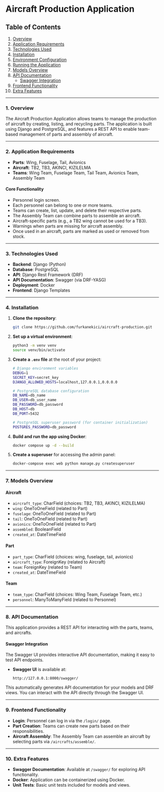 
# Aircraft Production Application

## Table of Contents
1. [Overview](#overview)
2. [Application Requirements](#application-requirements)
3. [Technologies Used](#technologies-used)
4. [Installation](#installation)
5. [Environment Configuration](#environment-configuration)
6. [Running the Application](#running-the-application)
7. [Models Overview](#models-overview)
8. [API Documentation](#api-documentation)
    - [Swagger Integration](#swagger-integration)
9. [Frontend Functionality](#frontend-functionality)
10. [Extra Features](#extra-features)

---

### 1. Overview

The Aircraft Production Application allows teams to manage the production of aircraft by creating, listing, and recycling parts. The application is built using Django and PostgreSQL, and features a REST API to enable team-based management of parts and assembly of aircraft.

---

### 2. Application Requirements

- **Parts**: Wing, Fuselage, Tail, Avionics
- **Aircraft**: TB2, TB3, AKINCI, KIZILELMA
- **Teams**: Wing Team, Fuselage Team, Tail Team, Avionics Team, Assembly Team

#### Core Functionality

- Personnel login screen.
- Each personnel can belong to one or more teams.
- Teams can create, list, update, and delete their respective parts.
- The Assembly Team can combine parts to assemble an aircraft.
- Aircraft-specific parts (e.g., a TB2 wing cannot be used for a TB3).
- Warnings when parts are missing for aircraft assembly.
- Once used in an aircraft, parts are marked as used or removed from stock.

---

### 3. Technologies Used

- **Backend**: Django (Python)
- **Database**: PostgreSQL
- **API**: Django Rest Framework (DRF)
- **API Documentation**: Swagger (via DRF-YASG)
- **Deployment**: Docker
- **Frontend**: Django Templates

---

### 4. Installation

1. **Clone the repository**:
   ```bash
   git clone https://github.com/furkanekici/aircraft-production.git
   ```

2. **Set up a virtual environment**:
   ```bash
   python3 -m venv venv
   source venv/bin/activate
   ```

3. **Create a `.env` file** at the root of your project:
   ```bash
   # Django environment variables
   DEBUG=1
   SECRET_KEY=secret_key
   DJANGO_ALLOWED_HOSTS=localhost,127.0.0.1,0.0.0.0

   # PostgreSQL database configuration
   DB_NAME=db_name
   DB_USER=db_user_name
   DB_PASSWORD=db_password
   DB_HOST=db
   DB_PORT=5432

   # PostgreSQL superuser password (for container initialization)
   POSTGRES_PASSWORD=db_password
   ```

4. **Build and run the app using Docker**:
   ```bash
   docker compose up -d --build
   ```

5. **Create a superuser** for accessing the admin panel:
   ```bash
   docker-compose exec web python manage.py createsuperuser
   ```

---

### 7. Models Overview

#### **Aircraft**
- `aircraft_type`: CharField (choices: TB2, TB3, AKINCI, KIZILELMA)
- `wing`: OneToOneField (related to Part)
- `fuselage`: OneToOneField (related to Part)
- `tail`: OneToOneField (related to Part)
- `avionics`: OneToOneField (related to Part)
- `assembled`: BooleanField
- `created_at`: DateTimeField

#### **Part**
- `part_type`: CharField (choices: wing, fuselage, tail, avionics)
- `aircraft_type`: ForeignKey (related to Aircraft)
- `team`: ForeignKey (related to Team)
- `created_at`: DateTimeField

#### **Team**
- `team_type`: CharField (choices: Wing Team, Fuselage Team, etc.)
- `personnel`: ManyToManyField (related to Personnel)

---

### 8. API Documentation

This application provides a REST API for interacting with the parts, teams, and aircrafts.

#### **Swagger Integration**

The Swagger UI provides interactive API documentation, making it easy to test API endpoints.

- **Swagger UI** is available at:
  ```
  http://127.0.0.1:8000/swagger/
  ```

This automatically generates API documentation for your models and DRF views. You can interact with the API directly through the Swagger UI.

---

### 9. Frontend Functionality

- **Login**: Personnel can log in via the `/login/` page.
- **Part Creation**: Teams can create new parts based on their responsibilities.
- **Aircraft Assembly**: The Assembly Team can assemble an aircraft by selecting parts via `/aircrafts/assemble/`.

---

### 10. Extra Features

- **Swagger Documentation**: Available at `/swagger/` for exploring API functionality.
- **Docker**: Application can be containerized using Docker.
- **Unit Tests**: Basic unit tests included for models and views.
